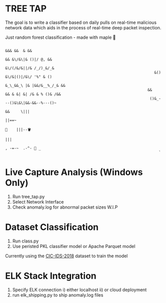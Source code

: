 # TREE TAP
The goal is to write a classifier based on daily pulls on real-time malicious network data which aids in the process of real-time deep packet inspection.

Just random forest classification - made with maple 🍁

                                                                         &&& &&  & &&
                                                                          && &\/&\|& ()|/ @, &&
                                                                          &\/(/&/&||/& /_/)_&/_&
                                                                       &() &\/&|()|/&\/ '%" & ()
                                                                      &_\_&&_\ |& |&&/&__%_/_& &&
                                                                    &&   && & &| &| /& & % ()& /&&
                                                                     ()&_---()&\&\|&&-&&--%---()~
                                                                         &&     \|||
                                                                                 ||==~
                                                                            🍂    |||--🪣
                                                                                 ||| 
                                                                           , -=-~  .-^- 🥞 _
                                                                         `

# Live Capture Analysis (Windows Only)
1) Run tree_tap.py
2) Select Network Interface
3) Check anomaly.log for abnormal packet sizes
W.I.P

# Dataset Classification
1) Run class.py
2) Use peristed PKL classifier model or Apache Parquet model

  Currently using the [CIC-IDS-2018](https://www.unb.ca/cic/datasets/ids-2018.html) dataset to train the model

# ELK Stack Integration
1) Specify ELK connection
  i) either localhost
  ii) or cloud deployment
2) run elk_shipping.py to ship anomaly.log files
